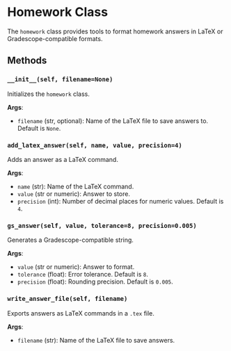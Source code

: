 # Homework Class

The `homework` class provides tools to format homework answers in LaTeX or Gradescope-compatible formats.

## Methods

### `__init__(self, filename=None)`
Initializes the `homework` class.

**Args**:
- `filename` (str, optional): Name of the LaTeX file to save answers to. Default is `None`.

### `add_latex_answer(self, name, value, precision=4)`
Adds an answer as a LaTeX command.

**Args**:
- `name` (str): Name of the LaTeX command.
- `value` (str or numeric): Answer to store.
- `precision` (int): Number of decimal places for numeric values. Default is `4`.

### `gs_answer(self, value, tolerance=8, precision=0.005)`
Generates a Gradescope-compatible string.

**Args**:
- `value` (str or numeric): Answer to format.
- `tolerance` (float): Error tolerance. Default is `8`.
- `precision` (float): Rounding precision. Default is `0.005`.

### `write_answer_file(self, filename)`
Exports answers as LaTeX commands in a `.tex` file.

**Args**:
- `filename` (str): Name of the LaTeX file to save answers.